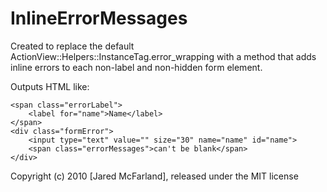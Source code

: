 InlineErrorMessages
===================

Created to replace the default ActionView::Helpers::InstanceTag.error_wrapping with a method that adds inline errors to each non-label and non-hidden form element.

Outputs HTML like:

```
<span class="errorLabel">
	<label for="name">Name</label>
</span>
<div class="formError">
	<input type="text" value="" size="30" name="name" id="name"> 
	<span class="errorMessages">can't be blank</span>
</div>
```

Copyright (c) 2010 [Jared McFarland], released under the MIT license
